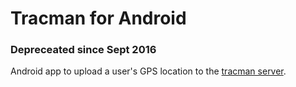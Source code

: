 # Tracman for Android

### Depreceated since Sept 2016

Android app to upload a user's GPS location to the [tracman server](https://github.com/tracman-org/android). 

